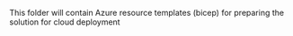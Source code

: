 This folder will contain Azure resource templates (bicep) for preparing the solution for cloud deployment
